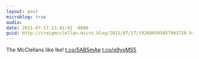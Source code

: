 ```yaml
---
layout: post
microblog: true
audio: 
date: 2011-07-17 13:41:42 -0600
guid: http://craigmcclellan.micro.blog/2011/07/17/t92680395857993728.html
---
```

The McClellans like Ike! [t.co/5AB5mAe](http://t.co/5AB5mAe) [t.co/q9ysMS5](http://t.co/q9ysMS5)
